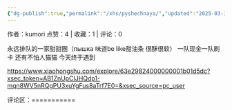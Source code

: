```yaml
---
{"dg-publish":true,"permalink":"/xhs/pyshechnaya/","updated":"2025-03-17T22:37:27.061+08:00"}
---
```


作者：kumori
点赞：4   |   收藏：1   |   评论：0

永远排队的一家甜甜圈（пышка 味道be like甜油条 很酥很软）
一队现金一队刷卡
还有不怕人猫猫 今天终于遇到

https://www.xiaohongshu.com/explore/63e29824000000001b01d5dc?xsec_token=AB1ZnUpCIJHQdp1-mqn8WV5nRQgPU3xuYgFus8aTrf7E0=&xsec_source=pc_user

评论区：===========

